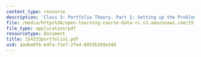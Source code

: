 ```yaml
---
content_type: resource
description: 'Class 3: Portfolio Theory. Part 1: Setting up the Problem'
file: /media/https%3A/open-learning-course-data-rc.s3.amazonaws.com/15-433-investments-spring-2003/aaabe0fbbdfa71e72fe46853b289a34d_154333portfolio1.pdf
file_type: application/pdf
resourcetype: Document
title: 154333portfolio1.pdf
uid: aaabe0fb-bdfa-71e7-2fe4-6853b289a34d
---
```

